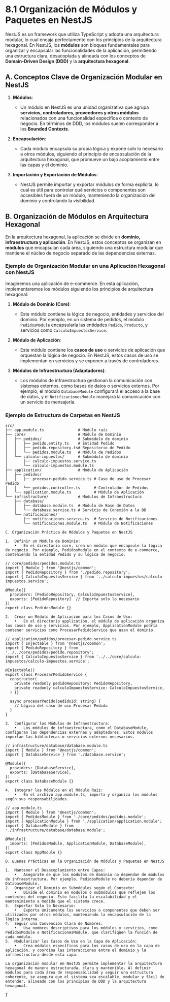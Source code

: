 # 8.1 Organización de Módulos y Paquetes en NestJS

NestJS es un framework que utiliza TypeScript y adopta una arquitectura modular, lo cual encaja perfectamente con los principios de la arquitectura hexagonal. En NestJS, los **módulos** son bloques fundamentales para organizar y encapsular las funcionalidades de la aplicación, permitiendo una estructura clara, desacoplada y alineada con los conceptos de **Domain-Driven Design (DDD)** y la **arquitectura hexagonal**.

## A. Conceptos Clave de Organización Modular en NestJS

1. **Módulos**:
   - Un módulo en NestJS es una unidad organizativa que agrupa **servicios, controladores, proveedores y otros módulos** relacionados con una funcionalidad específica o contexto de negocio. En términos de DDD, los módulos suelen corresponder a los **Bounded Contexts**.

2. **Encapsulación**:
   - Cada módulo encapsula su propia lógica y expone solo lo necesario a otros módulos, siguiendo el principio de encapsulación de la arquitectura hexagonal, que promueve un bajo acoplamiento entre las capas y el dominio.

3. **Importación y Exportación de Módulos**:
   - NestJS permite importar y exportar módulos de forma explícita, lo cual es útil para controlar qué servicios o componentes son accesibles fuera de un módulo, manteniendo la organización del dominio y controlando la visibilidad.

## B. Organización de Módulos en Arquitectura Hexagonal

En la arquitectura hexagonal, la aplicación se divide en **dominio, infraestructura y aplicación**. En NestJS, estos conceptos se organizan en **módulos** que encapsulan cada área, siguiendo una estructura modular que mantiene el núcleo de negocio separado de las dependencias externas.

### Ejemplo de Organización Modular en una Aplicación Hexagonal con NestJS

Imaginemos una aplicación de e-commerce. En esta aplicación, implementaremos los módulos siguiendo los principios de arquitectura hexagonal:

1. **Módulo de Dominio (Core)**:
   - Este módulo contiene la lógica de negocio, entidades y servicios del dominio. Por ejemplo, en un sistema de pedidos, el módulo `PedidosModule` encapsularía las entidades `Pedido`, `Producto`, y servicios como `CalculoImpuestosService`.

2. **Módulo de Aplicación**:
   - Este módulo contiene los **casos de uso** o servicios de aplicación que orquestan la lógica de negocio. En NestJS, estos casos de uso se implementan en servicios y se exponen a través de controladores.

3. **Módulos de Infraestructura (Adaptadores)**:
   - Los módulos de infraestructura gestionan la comunicación con sistemas externos, como bases de datos o servicios externos. Por ejemplo, el módulo `DatabaseModule` configurará el acceso a la base de datos, y el `NotificacionesModule` manejará la comunicación con un servicio de mensajería.

### Ejemplo de Estructura de Carpetas en NestJS

```plaintext
src/
├── app.module.ts               # Módulo raíz
├── core/                       # Módulo de Dominio
│   ├── pedidos/                # Submódulo de dominio
│   │   ├── pedido.entity.ts    # Entidad Pedido
│   │   ├── pedido.repository.ts# Repositorio de Pedido
│   │   └── pedidos.module.ts   # Módulo de Pedidos
│   └── calculo-impuestos/      # Submódulo de dominio
│       ├── calculo-impuestos.service.ts
│       └── calculo-impuestos.module.ts
├── application/                # Módulo de Aplicación
│   ├── pedidos/
│   │   ├── procesar-pedido.service.ts # Caso de uso de Procesar Pedido
│   │   └── pedidos.controller.ts      # Controlador de Pedidos
│   └── application.module.ts          # Módulo de Aplicación
└── infrastructure/             # Módulos de Infraestructura
    ├── database/
    │   ├── database.module.ts  # Módulo de Base de Datos
    │   └── database.service.ts # Servicio de Conexión a la BD
    └── notificaciones/
        ├── notificaciones.service.ts  # Servicio de Notificaciones
        └── notificaciones.module.ts   # Módulo de Notificaciones

C. Organización Práctica de Módulos y Paquetes en NestJS

1.	Definir un Módulo de Dominio:
	•	En el directorio core, crea un módulo que encapsule la lógica de negocio. Por ejemplo, PedidosModule en el contexto de e-commerce, conteniendo la entidad Pedido y su lógica de negocio.

// core/pedidos/pedidos.module.ts
import { Module } from '@nestjs/common';
import { PedidoRepository } from './pedido.repository';
import { CalculoImpuestosService } from '../calculo-impuestos/calculo-impuestos.service';

@Module({
  providers: [PedidoRepository, CalculoImpuestosService],
  exports: [PedidoRepository]  // Exporta solo lo necesario
})
export class PedidosModule {}

2.	Crear un Módulo de Aplicación para los Casos de Uso:
	•	En el directorio application, el módulo de aplicación organiza los casos de uso y servicios. Por ejemplo, ApplicationModule podría contener servicios como ProcesarPedidoService que usan el dominio.

// application/pedidos/procesar-pedido.service.ts
import { Injectable } from '@nestjs/common';
import { PedidoRepository } from '../../core/pedidos/pedido.repository';
import { CalculoImpuestosService } from '../../core/calculo-impuestos/calculo-impuestos.service';

@Injectable()
export class ProcesarPedidoService {
  constructor(
    private readonly pedidoRepository: PedidoRepository,
    private readonly calculoImpuestosService: CalculoImpuestosService,
  ) {}

  async procesarPedido(pedidoId: string) {
    // Lógica del caso de uso Procesar Pedido
  }
}

3.	Configurar los Módulos de Infraestructura:
	•	Los módulos de infraestructura, como el DatabaseModule, configuran las dependencias externas y adaptadores. Estos módulos importan las bibliotecas o servicios externos necesarios.

// infrastructure/database/database.module.ts
import { Module } from '@nestjs/common';
import { DatabaseService } from './database.service';

@Module({
  providers: [DatabaseService],
  exports: [DatabaseService],
})
export class DatabaseModule {}

4.	Integrar los Módulos en el Módulo Raíz:
	•	En el archivo app.module.ts, importa y organiza los módulos según sus responsabilidades.

// app.module.ts
import { Module } from '@nestjs/common';
import { PedidosModule } from './core/pedidos/pedidos.module';
import { ApplicationModule } from './application/application.module';
import { DatabaseModule } from './infrastructure/database/database.module';

@Module({
  imports: [PedidosModule, ApplicationModule, DatabaseModule],
})
export class AppModule {}

D. Buenas Prácticas en la Organización de Módulos y Paquetes en NestJS

1.	Mantener el Desacoplamiento entre Capas:
	•	Asegúrate de que los módulos de dominio no dependan de módulos de infraestructura. Por ejemplo, PedidosModule no debería depender de DatabaseModule.
2.	Organizar el Dominio en Submódulos según el Contexto:
	•	Divide el dominio en módulos o submódulos que reflejen los contextos del negocio. Esto facilita la escalabilidad y el mantenimiento a medida que el sistema crece.
3.	Exportar Solo lo Necesario:
	•	Exporta únicamente los servicios o componentes que deben ser utilizados por otros módulos, manteniendo la encapsulación de la lógica interna.
4.	Seguir una Convención Clara de Nombres:
	•	Usa nombres descriptivos para los módulos y servicios, como PedidosModule o NotificacionesModule, que clarifiquen la función de cada módulo.
5.	Modularizar los Casos de Uso en la Capa de Aplicación:
	•	Crea módulos específicos para los casos de uso en la capa de aplicación, y coordina las interacciones entre el dominio y la infraestructura desde esta capa.

La organización modular en NestJS permite implementar la arquitectura hexagonal de manera estructurada, clara y mantenible. Al definir módulos para cada área de responsabilidad y seguir una estructura coherente, se asegura que el sistema sea escalable, modular y fácil de entender, alineado con los principios de DDD y la arquitectura hexagonal.

ƒ